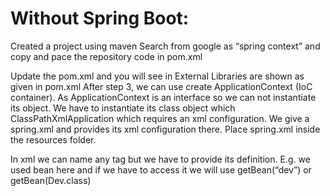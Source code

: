 # Without Spring Boot:

Created a project using maven
Search from google as “spring context” and copy and pace the repository code in pom.xml

Update the pom.xml and you will see in External Libraries are shown as given in pom.xml
After step 3, we can use create ApplicationContext (IoC container). As ApplicationContext is an interface so we can not instantiate its object. We have to instantiate its class object which ClassPathXmlApplication which requires an xml configuration. We give a spring.xml and provides its xml configuration there.
Place spring.xml inside the resources folder.


In xml we can name any tag but we have to provide its definition. E.g. we used bean here and if we have to access it we will use getBean(“dev”) or getBean(Dev.class)

